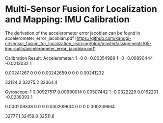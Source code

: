 # Multi-Sensor Fusion for Localization and Mapping: IMU Calibration

The derivation of the accelerometer error jacobian can be found in accelerometer_error_jacobian.pdf (https://github.com/kangqi-ni/sensor_fusion_for_localization_learning/blob/master/assignments/05-imu-calib/accelerometer_error_jacobian.pdf)


Calibration Result:
Accelerometer:
          1          -0           0
-0.00354989           1          -0
-0.00890444  -0.0213032           1

0.00241267          0          0
         0 0.00242659          0
         0          0 0.00241232

33124.2
33275.2
32364.4

Gyroscope:
         1 0.00927517 0.00990014
0.00507442          1 -0.0322229
 0.0162201 -0.0239393          1

0.000209338           0           0
          0 0.000209834           0
          0           0 0.000209664

32777.1
32459.8
32511.8
